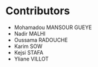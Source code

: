 # Contributors

- Mohamadou MANSOUR GUEYE
- Nadir MALHI
- Oussama RADOUCHE
- Karim SOW
- Kejsi STAFA
- Yliane VILLOT